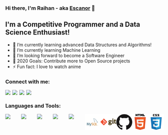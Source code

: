 ### Hi there, I'm Raihan - aka [Escanor][website] 👋

## I'm a Competitive Programmer and a Data Science Enthusiast!
- 🔭 I’m currently learning advanced Data Structures and Algorithms!
- 🌱 I’m currently learning Machine Learning
- 👯 I’m looking forward to become a Software Engineer
- 🥅 2020 Goals: Contribute more to Open Source projects
- ⚡ Fun fact: I love to watch anime

### Connect with me:

[<img align="left"  width="22px" src="https://cdn4.iconfinder.com/data/icons/logos-brands-5/24/codeforces-512.png" />][website]
[<img align="left"  width="22px" src="https://cdn.jsdelivr.net/npm/simple-icons@v3/icons/facebook.svg" />][facebook]
[<img align="left"  width="22px" src="https://cdn.jsdelivr.net/npm/simple-icons@v3/icons/linkedin.svg" />][linkedin]
[<img align="left"  width="22px" src="https://cdn.jsdelivr.net/npm/simple-icons@v3/icons/instagram.svg" />][instagram]

<br />

### Languages and Tools:

[<img align="left" width="50px" src="https://upload.wikimedia.org/wikipedia/commons/3/34/Android_Studio_icon.svg" />][android]
[<img align="left" width="50px" src="https://user-images.githubusercontent.com/42747200/46140125-da084900-c26d-11e8-8ea7-c45ae6306309.png" />][cpp]
[<img align="left" width="50px" src="https://cdn3.iconfinder.com/data/icons/logos-and-brands-adobe/512/267_Python-512.png" />][python]
[<img align="left" width="50px" src="https://cdn4.iconfinder.com/data/icons/google-i-o-2016/512/google_firebase-2-512.png" />][firebase]
[<img align="left" width="50px" src="https://upload.wikimedia.org/wikipedia/commons/thumb/3/38/Jupyter_logo.svg/1200px-Jupyter_logo.svg.png" />][python]
[<img align="left" width="50px" src="https://raw.githubusercontent.com/github/explore/80688e429a7d4ef2fca1e82350fe8e3517d3494d/topics/mysql/mysql.png" />][mysql]
[<img align="left" width="50px" src="https://raw.githubusercontent.com/github/explore/80688e429a7d4ef2fca1e82350fe8e3517d3494d/topics/git/git.png" />][github]
[<img align="left" width="50px" src="https://raw.githubusercontent.com/github/explore/78df643247d429f6cc873026c0622819ad797942/topics/github/github.png" />][github]
[<img align="left" width="50px" src="https://raw.githubusercontent.com/github/explore/80688e429a7d4ef2fca1e82350fe8e3517d3494d/topics/html/html.png" />][web]
[<img align="left" width="50px" src="https://raw.githubusercontent.com/github/explore/80688e429a7d4ef2fca1e82350fe8e3517d3494d/topics/css/css.png" />][web]

<br />
<br />

[android]: https://github.com/raihankhan?tab=repositories
[cpp]: https://github.com/raihankhan?tab=repositories
[python]: https://github.com/raihankhan?tab=repositories
[firebase]: https://github.com/raihankhan?tab=repositories
[mysql]: https://github.com/raihankhan?tab=repositories
[github]: https://github.com/raihankhan?tab=repositories
[web]: https://github.com/raihankhan?tab=repositories
[website]: https://codeforces.com/profile/Escanor
[instagram]: https://www.instagram.com/raihan_khan_raka
[linkedin]: https://www.linkedin.com/in/raihan-khan-raka
[facebook]: https://www.facebook.com/raihankhanraka
[hackerrank]: https://www.hackerrank.com/raihankhanraka
